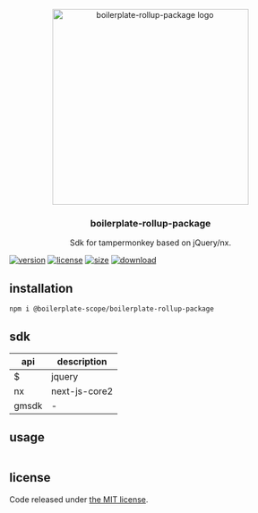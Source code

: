 <p align="center">
  <a href="https://github.com/afeiship">
    <img width="350" src="https://tva1.sinaimg.cn/large/007S8ZIlgy1ggisduaj9ij30om08caaf.jpg" alt="boilerplate-rollup-package logo">
  </a>
</p>

<h3 align="center">boilerplate-rollup-package</h3>

<p align="center">
  Sdk for tampermonkey based on jQuery/nx.
</p>

[![version][version-image]][version-url]
[![license][license-image]][license-url]
[![size][size-image]][size-url]
[![download][download-image]][download-url]

## installation
```shell
npm i @boilerplate-scope/boilerplate-rollup-package
```

## sdk
| api   | description   |
| ----- | ------------- |
| $     | jquery        |
| nx    | next-js-core2 |
| gmsdk | -             |


## usage
```js
```

## license
Code released under [the MIT license](https://github.com/afeiship/boilerplate-rollup-package/blob/master/LICENSE.txt).

[version-image]: https://img.shields.io/npm/v/@feizheng/boilerplate-rollup-package
[version-url]: https://npmjs.org/package/@feizheng/boilerplate-rollup-package

[license-image]: https://img.shields.io/npm/l/@feizheng/boilerplate-rollup-package
[license-url]: https://github.com/afeiship/next-guid/blob/master/LICENSE.txt

[size-image]: https://img.shields.io/bundlephobia/minzip/@feizheng/boilerplate-rollup-package
[size-url]: https://github.com/afeiship/next-guid/blob/master/dist/next-guid.min.js

[download-image]: https://img.shields.io/npm/dm/@feizheng/boilerplate-rollup-package
[download-url]: https://www.npmjs.com/package/@feizheng/boilerplate-rollup-package

